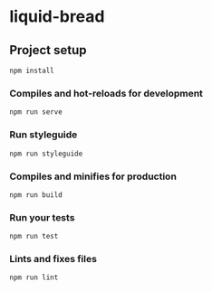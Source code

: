 # liquid-bread

## Project setup

```
npm install
```

### Compiles and hot-reloads for development

```
npm run serve
```

### Run styleguide

```
npm run styleguide
```

### Compiles and minifies for production

```
npm run build
```

### Run your tests

```
npm run test
```

### Lints and fixes files

```
npm run lint
```
